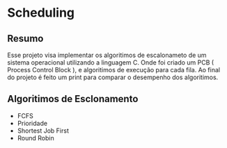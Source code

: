 # Scheduling

## Resumo

Esse projeto visa implementar os algoritimos de escalonameto de um sistema operacional utilizando a linguagem C.
Onde foi criado um PCB ( Process Control Block ), e algoritimos de execução para cada fila. Ao final do projeto é feito um print
para comparar o desempenho dos algoritimos.


## Algoritimos de Esclonamento

- FCFS</br>
- Prioridade</br>
- Shortest Job First</br>
- Round Robin</br>
